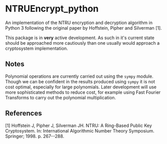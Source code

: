 # NTRUEncrypt_python

An implementation of the NTRU encryption and decryption algorithm in Python 3 following the original paper by Hoffstein, Pipher and Silverman [1].

This package is in **very** active development. As such in it's current state should be approached more cautiously than one usually would approach a cryptosystem implementation.

## Notes

Polynomial operations are currently carried out using the `sympy` module. Though we can be confident in the results produced using `sympy` it is not cost optimal, especially for large polynomials. Later development will use more sophisticated methods to reduce cost, for example using Fast Fourier Transforms to carry out the polynomial multiplication.

## References

[1] Hoffstein J, Pipher J, Silverman JH. NTRU: A Ring-Based Public Key Cryptosystem. In: International Algorithmic Number Theory Symposium. Springer; 1998. p. 267--288. 
